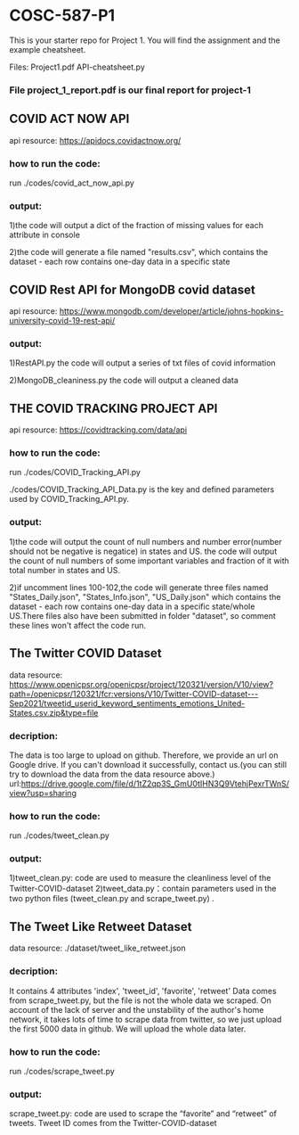 # COSC-587-P1

This is your starter repo for Project 1. You will find the assignment
and the example cheatsheet. 

Files:
Project1.pdf
API-cheatsheet.py

### File project_1_report.pdf is our final report for project-1

## COVID ACT NOW API

api resource: https://apidocs.covidactnow.org/

### how to run the code: 

run ./codes/covid_act_now_api.py
        
### output:

1)the code will output a dict of the fraction of missing values for each attribute in console

2)the code will generate a file named "results.csv", which contains the dataset - each row contains one-day data in a specific state

## COVID Rest API for MongoDB covid dataset

api resource: https://www.mongodb.com/developer/article/johns-hopkins-university-covid-19-rest-api/

### output:

1)RestAPI.py the code will output a series of txt files of covid information

2)MongoDB_cleaniness.py the code will output a cleaned data 

## THE COVID TRACKING PROJECT API

api resource: https://covidtracking.com/data/api

### how to run the code: 

run ./codes/COVID_Tracking_API.py

./codes/COVID_Tracking_API_Data.py is the key and defined parameters used by COVID_Tracking_API.py.
### output:

1)the code will output the count of null numbers and number error(number should not be negative is negatice) in states and US.
  the code will output the count of null numbers of some important variables and fraction of it with total number in states and US.

2)if uncomment lines 100-102,the code will generate three files named "States_Daily.json", "States_Info.json", "US_Daily.json" which contains the dataset - each row contains one-day data in a specific state/whole US.There files also have been submitted in folder "dataset", so comment these lines won't affect the code run.

## The Twitter COVID Dataset

data resource: https://www.openicpsr.org/openicpsr/project/120321/version/V10/view?path=/openicpsr/120321/fcr:versions/V10/Twitter-COVID-dataset---Sep2021/tweetid_userid_keyword_sentiments_emotions_United-States.csv.zip&type=file

### decription:

The data is too large to upload on github. Therefore, we provide an url on Google drive. If you can't download it successfully, contact us.(you can still try to download the data from the data resource above.)
url:https://drive.google.com/file/d/1tZ2qp3S_GmU0tIHN3Q9VtehjPexrTWnS/view?usp=sharing

### how to run the code:

run ./codes/tweet_clean.py

### output:

1)tweet_clean.py: code are used to measure the cleanliness level of the Twitter-COVID-dataset
2)tweet_data.py：contain parameters used in the two python files (tweet_clean.py and scrape_tweet.py) .

## The Tweet Like Retweet Dataset

data resource:  ./dataset/tweet_like_retweet.json

### decription:

It contains 4 attributes 'index', 'tweet_id', 'favorite', 'retweet'
Data comes from scrape_tweet.py, but the file is not the whole data we scraped. 
On account of the lack of server and the unstability of the author's home network, it takes lots of time to scrape data from twitter, so we just upload the first 5000 data in github. We will upload the whole data later.

### how to run the code:

run ./codes/scrape_tweet.py

### output:

scrape_tweet.py: code are used to scrape the “favorite” and “retweet” of tweets. Tweet ID comes from the Twitter-COVID-dataset
